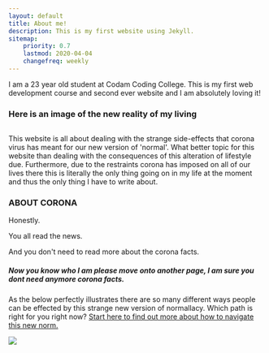 ```yaml
---
layout: default
title: About me!
description: This is my first website using Jekyll.
sitemap:
    priority: 0.7
    lastmod: 2020-04-04
    changefreq: weekly
---
```

I am a 23 year old student at Codam Coding College. This is my first web development course and second ever website and I am absolutely loving it!

### Here is an image of the new reality of my living

<element class="image me"><img src="{{site.url}}/{{site.baseurl}}/imgs/me.jpg" alt="" /></element>

This website is all about dealing with the strange side-effects that corona virus has meant for our new version of 'normal'. What better topic for this website than dealing with the consequences of this alteration of lifestyle due. Furthermore, due to the restraints corona has imposed on all of our lives there this is literally the only thing going on in my life at the moment and thus the only thing I have to write about.

### ABOUT CORONA

<p>Honestly.</p>
<p>You all read the news.</p>
<p>And you don't need to read more about the corona facts.</p>

<h5>Now you know who I am please move onto another page, I am sure you dont need anymore corona facts.</h5>

As the below perfectly illustrates there are so many different ways people can be effected by this strange new version of normallacy. Which path is right for you right now? <a href="{{site.baseurl}}/2020/04/04/Should-I-try">Start here to find out more about how to navigate this new norm.</a>
<div class="image main"><img src="{{site.url}}/{{site.baseurl}}/imgs/aboutcorona.png"/></div>